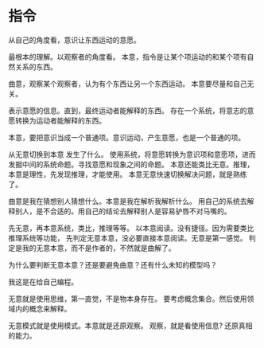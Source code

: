 # 指令

从自己的角度看，意识让东西运动的意愿。

最根本的理解。以观察者的角度看。
本意，指令是让某个项运动的和某个项有自然关系的东西。

曲意，观察某个观察者，认为有个东西让另一个东西运动。
本意要尽量和自己无关。

表示意愿的信息。直到，最终运动者能解释的东西。
存在一个系统，将意志的意愿转换为运动者能解释的东西。

本意，要把意识当成一个普通项。意识运动，产生意愿，也是一个普通的项。

从无意切换到本意 发生了什么。 使用系统，将意愿转换为意识项和意愿项，进而发掘中间的系统命题。寻找意愿和现象之间的命题。
本意还能类比无意。推理，
本意是理性，先发现推理，才能使用。
本意无意快速切换解决问题，就是熟练了。

曲意是我在猜想别人猜想什么。本意是我在解析我解析什么。 用自己的系统去解释别人，是不合适的。用自己的结论去解释别人是容易驴唇不对马嘴的。

先无意，再本意系统，类比，推理等等。
以本意阅读。没有捷径。因为需要类比推理系统等功能，
先判定无意本意，没必要直接本意阅读。无意是第一感觉。
判定是我的无意本意，而不是作者的，不然就是曲解了。

为什么要判断无意本意？还是要避免曲意？还有什么未知的模型吗？

我这是在给自己编程。

无意就是使用思维，第一直觉，不是物本身存在。
要考虑概念集合。然后使用领域内的概念来解释。

无意模式就是使用模式。本意就是还原观察。
观察，就是看使用信息?
还原真相的能力。